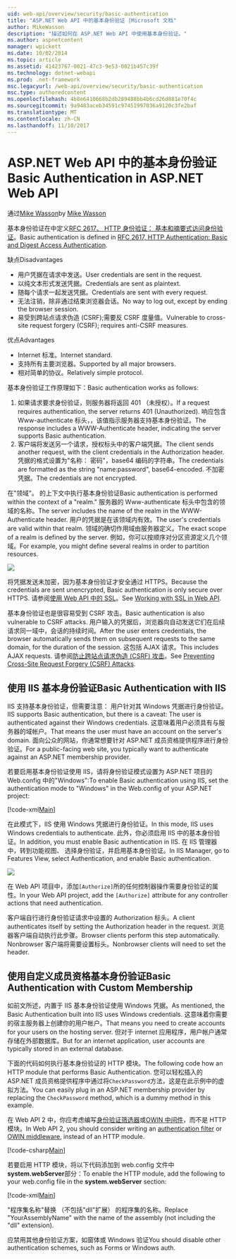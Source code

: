 ```yaml
---
uid: web-api/overview/security/basic-authentication
title: "ASP.NET Web API 中的基本身份验证 |Microsoft 文档"
author: MikeWasson
description: "描述如何在 ASP.NET Web API 中使用基本身份验证。"
ms.author: aspnetcontent
manager: wpickett
ms.date: 10/02/2014
ms.topic: article
ms.assetid: 41423767-0021-47c3-9e53-0021b457c39f
ms.technology: dotnet-webapi
ms.prod: .net-framework
msc.legacyurl: /web-api/overview/security/basic-authentication
msc.type: authoredcontent
ms.openlocfilehash: 4b8e6410668b2db289488bb4b6cd26d881e70f4c
ms.sourcegitcommit: 9a9483aceb34591c97451997036a9120c3fe2baf
ms.translationtype: MT
ms.contentlocale: zh-CN
ms.lasthandoff: 11/10/2017
---
```

<a name="basic-authentication-in-aspnet-web-api"></a><span data-ttu-id="21569-103">ASP.NET Web API 中的基本身份验证</span><span class="sxs-lookup"><span data-stu-id="21569-103">Basic Authentication in ASP.NET Web API</span></span>
====================
<span data-ttu-id="21569-104">通过[Mike Wasson](https://github.com/MikeWasson)</span><span class="sxs-lookup"><span data-stu-id="21569-104">by [Mike Wasson](https://github.com/MikeWasson)</span></span>

<span data-ttu-id="21569-105">基本身份验证在中定义[RFC 2617、 HTTP 身份验证： 基本和摘要式访问身份验证](http://www.ietf.org/rfc/rfc2617.txt)。</span><span class="sxs-lookup"><span data-stu-id="21569-105">Basic authentication is defined in [RFC 2617, HTTP Authentication: Basic and Digest Access Authentication](http://www.ietf.org/rfc/rfc2617.txt).</span></span>

<span data-ttu-id="21569-106">缺点</span><span class="sxs-lookup"><span data-stu-id="21569-106">Disadvantages</span></span>

- <span data-ttu-id="21569-107">用户凭据在请求中发送。</span><span class="sxs-lookup"><span data-stu-id="21569-107">User credentials are sent in the request.</span></span>
- <span data-ttu-id="21569-108">以纯文本形式发送凭据。</span><span class="sxs-lookup"><span data-stu-id="21569-108">Credentials are sent as plaintext.</span></span>
- <span data-ttu-id="21569-109">随每个请求一起发送凭据。</span><span class="sxs-lookup"><span data-stu-id="21569-109">Credentials are sent with every request.</span></span>
- <span data-ttu-id="21569-110">无法注销，除非通过结束浏览器会话。</span><span class="sxs-lookup"><span data-stu-id="21569-110">No way to log out, except by ending the browser session.</span></span>
- <span data-ttu-id="21569-111">易受到跨站点请求伪造 (CSRF);需要反 CSRF 度量值。</span><span class="sxs-lookup"><span data-stu-id="21569-111">Vulnerable to cross-site request forgery (CSRF); requires anti-CSRF measures.</span></span>

<span data-ttu-id="21569-112">优点</span><span class="sxs-lookup"><span data-stu-id="21569-112">Advantages</span></span>

- <span data-ttu-id="21569-113">Internet 标准。</span><span class="sxs-lookup"><span data-stu-id="21569-113">Internet standard.</span></span>
- <span data-ttu-id="21569-114">支持所有主要浏览器。</span><span class="sxs-lookup"><span data-stu-id="21569-114">Supported by all major browsers.</span></span>
- <span data-ttu-id="21569-115">相对简单的协议。</span><span class="sxs-lookup"><span data-stu-id="21569-115">Relatively simple protocol.</span></span>

<span data-ttu-id="21569-116">基本身份验证工作原理如下：</span><span class="sxs-lookup"><span data-stu-id="21569-116">Basic authentication works as follows:</span></span>

1. <span data-ttu-id="21569-117">如果请求要求身份验证，则服务器将返回 401 （未授权）。</span><span class="sxs-lookup"><span data-stu-id="21569-117">If a request requires authentication, the server returns 401 (Unauthorized).</span></span> <span data-ttu-id="21569-118">响应包含 Www-authenticate 标头，，该值指示服务器支持基本身份验证。</span><span class="sxs-lookup"><span data-stu-id="21569-118">The response includes a WWW-Authenticate header, indicating the server supports Basic authentication.</span></span>
2. <span data-ttu-id="21569-119">客户端将发送另一个请求，授权标头中的客户端凭据。</span><span class="sxs-lookup"><span data-stu-id="21569-119">The client sends another request, with the client credentials in the Authorization header.</span></span> <span data-ttu-id="21569-120">凭据的格式设置为"名称： 密码"，base64 编码的字符串。</span><span class="sxs-lookup"><span data-stu-id="21569-120">The credentials are formatted as the string "name:password", base64-encoded.</span></span> <span data-ttu-id="21569-121">不加密凭据。</span><span class="sxs-lookup"><span data-stu-id="21569-121">The credentials are not encrypted.</span></span>

<span data-ttu-id="21569-122">在"领域"。 的上下文中执行基本身份验证</span><span class="sxs-lookup"><span data-stu-id="21569-122">Basic authentication is performed within the context of a "realm."</span></span> <span data-ttu-id="21569-123">服务器的 Www-authenticate 标头中包含的领域的名称。</span><span class="sxs-lookup"><span data-stu-id="21569-123">The server includes the name of the realm in the WWW-Authenticate header.</span></span> <span data-ttu-id="21569-124">用户的凭据是在该领域内有效。</span><span class="sxs-lookup"><span data-stu-id="21569-124">The user's credentials are valid within that realm.</span></span> <span data-ttu-id="21569-125">领域的确切作用域由服务器定义。</span><span class="sxs-lookup"><span data-stu-id="21569-125">The exact scope of a realm is defined by the server.</span></span> <span data-ttu-id="21569-126">例如，你可以按顺序对分区资源定义几个领域。</span><span class="sxs-lookup"><span data-stu-id="21569-126">For example, you might define several realms in order to partition resources.</span></span>

![](basic-authentication/_static/image1.png)

<span data-ttu-id="21569-127">将凭据发送未加密，因为基本身份验证才安全通过 HTTPS。</span><span class="sxs-lookup"><span data-stu-id="21569-127">Because the credentials are sent unencrypted, Basic authentication is only secure over HTTPS.</span></span> <span data-ttu-id="21569-128">请参阅[使用 Web API 中的 SSL](working-with-ssl-in-web-api.md)。</span><span class="sxs-lookup"><span data-stu-id="21569-128">See [Working with SSL in Web API](working-with-ssl-in-web-api.md).</span></span>

<span data-ttu-id="21569-129">基本身份验证也是很容易受到 CSRF 攻击。</span><span class="sxs-lookup"><span data-stu-id="21569-129">Basic authentication is also vulnerable to CSRF attacks.</span></span> <span data-ttu-id="21569-130">用户输入的凭据后，浏览器向自动发送它们在后续请求同一域中，会话的持续时间。</span><span class="sxs-lookup"><span data-stu-id="21569-130">After the user enters credentials, the browser automatically sends them on subsequent requests to the same domain, for the duration of the session.</span></span> <span data-ttu-id="21569-131">这包括 AJAX 请求。</span><span class="sxs-lookup"><span data-stu-id="21569-131">This includes AJAX requests.</span></span> <span data-ttu-id="21569-132">请参阅[防止跨站点请求伪造 (CSRF) 攻击](preventing-cross-site-request-forgery-csrf-attacks.md)。</span><span class="sxs-lookup"><span data-stu-id="21569-132">See [Preventing Cross-Site Request Forgery (CSRF) Attacks](preventing-cross-site-request-forgery-csrf-attacks.md).</span></span>

## <a name="basic-authentication-with-iis"></a><span data-ttu-id="21569-133">使用 IIS 基本身份验证</span><span class="sxs-lookup"><span data-stu-id="21569-133">Basic Authentication with IIS</span></span>

<span data-ttu-id="21569-134">IIS 支持基本身份验证，但需要注意： 用户针对其 Windows 凭据进行身份验证。</span><span class="sxs-lookup"><span data-stu-id="21569-134">IIS supports Basic authentication, but there is a caveat: The user is authenticated against their Windows credentials.</span></span> <span data-ttu-id="21569-135">这意味着用户必须具有与服务器的域帐户。</span><span class="sxs-lookup"><span data-stu-id="21569-135">That means the user must have an account on the server's domain.</span></span> <span data-ttu-id="21569-136">面向公众的网站，你通常想要针对 ASP.NET 成员资格提供程序进行身份验证。</span><span class="sxs-lookup"><span data-stu-id="21569-136">For a public-facing web site, you typically want to authenticate against an ASP.NET membership provider.</span></span>

<span data-ttu-id="21569-137">若要启用基本身份验证使用 IIS，请将身份验证模式设置为 ASP.NET 项目的 Web.config 中的"Windows":</span><span class="sxs-lookup"><span data-stu-id="21569-137">To enable Basic authentication using IIS, set the authentication mode to "Windows" in the Web.config of your ASP.NET project:</span></span>

[!code-xml[Main](basic-authentication/samples/sample1.xml)]

<span data-ttu-id="21569-138">在此模式下，IIS 使用 Windows 凭据进行身份验证。</span><span class="sxs-lookup"><span data-stu-id="21569-138">In this mode, IIS uses Windows credentials to authenticate.</span></span> <span data-ttu-id="21569-139">此外，你必须启用 IIS 中的基本身份验证。</span><span class="sxs-lookup"><span data-stu-id="21569-139">In addition, you must enable Basic authentication in IIS.</span></span> <span data-ttu-id="21569-140">在 IIS 管理器中，转到功能视图、 选择身份验证，并启用基本身份验证。</span><span class="sxs-lookup"><span data-stu-id="21569-140">In IIS Manager, go to Features View, select Authentication, and enable Basic authentication.</span></span>

![](basic-authentication/_static/image2.png)

<span data-ttu-id="21569-141">在 Web API 项目中，添加`[Authorize]`所的任何控制器操作需要身份验证的属性。</span><span class="sxs-lookup"><span data-stu-id="21569-141">In your Web API project, add the `[Authorize]` attribute for any controller actions that need authentication.</span></span>

<span data-ttu-id="21569-142">客户端自行进行身份验证请求中设置的 Authorization 标头。</span><span class="sxs-lookup"><span data-stu-id="21569-142">A client authenticates itself by setting the Authorization header in the request.</span></span> <span data-ttu-id="21569-143">浏览器客户端自动执行此步骤。</span><span class="sxs-lookup"><span data-stu-id="21569-143">Browser clients perform this step automatically.</span></span> <span data-ttu-id="21569-144">Nonbrowser 客户端将需要设置标头。</span><span class="sxs-lookup"><span data-stu-id="21569-144">Nonbrowser clients will need to set the header.</span></span>

## <a name="basic-authentication-with-custom-membership"></a><span data-ttu-id="21569-145">使用自定义成员资格基本身份验证</span><span class="sxs-lookup"><span data-stu-id="21569-145">Basic Authentication with Custom Membership</span></span>

<span data-ttu-id="21569-146">如前文所述，内置于 IIS 基本身份验证使用 Windows 凭据。</span><span class="sxs-lookup"><span data-stu-id="21569-146">As mentioned, the Basic Authentication built into IIS uses Windows credentials.</span></span> <span data-ttu-id="21569-147">这意味着你需要的宿主服务器上创建你的用户帐户。</span><span class="sxs-lookup"><span data-stu-id="21569-147">That means you need to create accounts for your users on the hosting server.</span></span> <span data-ttu-id="21569-148">但对于 internet 应用程序，用户帐户通常存储在外部数据库。</span><span class="sxs-lookup"><span data-stu-id="21569-148">But for an internet application, user accounts are typically stored in an external database.</span></span>

<span data-ttu-id="21569-149">下面的代码如何执行基本身份验证的 HTTP 模块。</span><span class="sxs-lookup"><span data-stu-id="21569-149">The following code how an HTTP module that performs Basic Authentication.</span></span> <span data-ttu-id="21569-150">您可以轻松插入的 ASP.NET 成员资格提供程序中通过将`CheckPassword`方法，这是在此示例中的虚拟方法。</span><span class="sxs-lookup"><span data-stu-id="21569-150">You can easily plug in an ASP.NET membership provider by replacing the `CheckPassword` method, which is a dummy method in this example.</span></span>

<span data-ttu-id="21569-151">在 Web API 2 中，你应考虑编写[身份验证筛选器](authentication-filters.md)或[OWIN 中间件](../../../aspnet/overview/owin-and-katana/index.md)，而不是 HTTP 模块。</span><span class="sxs-lookup"><span data-stu-id="21569-151">In Web API 2, you should consider writing an [authentication filter](authentication-filters.md) or [OWIN middleware](../../../aspnet/overview/owin-and-katana/index.md), instead of an HTTP module.</span></span>

[!code-csharp[Main](basic-authentication/samples/sample2.cs)]

<span data-ttu-id="21569-152">若要启用 HTTP 模块，将以下代码添加到 web.config 文件中**system.webServer**部分：</span><span class="sxs-lookup"><span data-stu-id="21569-152">To enable the HTTP module, add the following to your web.config file in the **system.webServer** section:</span></span>

[!code-xml[Main](basic-authentication/samples/sample3.xml?highlight=4)]

<span data-ttu-id="21569-153">"程序集名称"替换 （不包括"dll"扩展） 的程序集的名称。</span><span class="sxs-lookup"><span data-stu-id="21569-153">Replace "YourAssemblyName" with the name of the assembly (not including the "dll" extension).</span></span>

<span data-ttu-id="21569-154">应禁用其他身份验证方案，如窗体或 Windows 验证</span><span class="sxs-lookup"><span data-stu-id="21569-154">You should disable other authentication schemes, such as Forms or Windows auth.</span></span>
